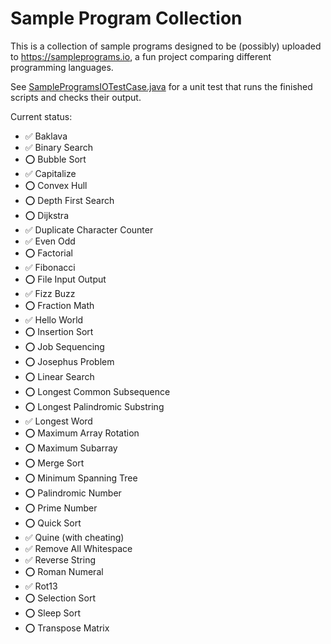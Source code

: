 # Sample Program Collection

This is a collection of sample programs designed to be (possibly) uploaded to https://sampleprograms.io, a fun project comparing different programming languages.

See [SampleProgramsIOTestCase.java](../../janitor-lang/src/test/java/com/eischet/janitor/SampleProgramsIOTestCase.java) for a unit test that runs the
finished scripts and checks their output.

Current status:

- ✅️ Baklava
- ✅️ Binary Search
- ⭕️ Bubble Sort
- ✅️ Capitalize
- ⭕️ Convex Hull
- ⭕️ Depth First Search
- ⭕️ Dijkstra
- ✅️ Duplicate Character Counter
- ✅️ Even Odd
- ⭕️ Factorial
- ✅️ Fibonacci
- ⭕️ File Input Output
- ✅️ Fizz Buzz
- ⭕️ Fraction Math
- ✅ Hello World
- ⭕️ Insertion Sort
- ⭕️ Job Sequencing
- ⭕️ Josephus Problem
- ⭕️ Linear Search
- ⭕️ Longest Common Subsequence
- ⭕️ Longest Palindromic Substring
- ✅ Longest Word
- ⭕️ Maximum Array Rotation
- ⭕️ Maximum Subarray
- ⭕️ Merge Sort
- ⭕️ Minimum Spanning Tree
- ⭕️ Palindromic Number
- ⭕️ Prime Number
- ⭕️ Quick Sort
- ✅️ Quine (with cheating)
- ✅ Remove All Whitespace
- ✅ Reverse String
- ⭕️ Roman Numeral
- ✅ Rot13
- ⭕️ Selection Sort
- ⭕️ Sleep Sort
- ⭕️ Transpose Matrix
